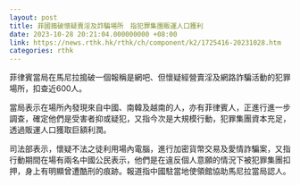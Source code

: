 ```yaml
---
layout: post
title: 菲國搗破懷疑賣淫及詐騙場所　指犯罪集團販運人口獲利
date: 2023-10-28 20:21:04.000000000 +08:00
link: https://news.rthk.hk/rthk/ch/component/k2/1725416-20231028.htm
categories: rthk
---
```


菲律賓當局在馬尼拉搗破一個報稱是網吧、但懷疑經營賣淫及網路詐騙活動的犯罪場所，扣查近600人。

當局表示在場所內發現來自中國、南韓及越南的人，亦有菲律賓人，正進行進一步調查，確定他們是受害者抑或疑犯，又指今次是大規模行動，犯罪集團資本充足，透過販運人口獲取巨額利潤。

司法部表示，懷疑不法之徒利用場內電腦，進行加密貨幣交易及愛情詐騙案，又指行動期間在場有兩名中國公民表示，他們是在違反個人意願的情況下被犯罪集團扣押，身上有明顯曾遭酷刑的痕跡。報道指中國駐當地使領館協助馬尼拉當局認人。
